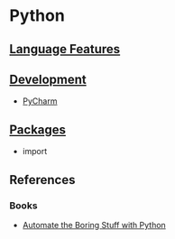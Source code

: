 # Python

## [Language Features](freature/README.md)

## [Development](dev/README.md)
* [PyCharm](dev/PyCharm.md)

## [Packages](package/README.md)
* import





## References

### Books
* [Automate the Boring Stuff with Python](https://github.com/SunnnyChan/sc-ebooks/tree/master/python)